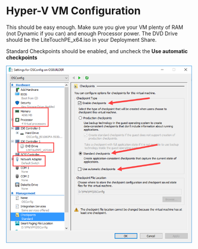 # Hyper-V VM Configuration

This should be easy enough. Make sure you give your VM plenty of RAM \(not Dynamic if you can\) and enough Processor power. The DVD Drive should be the LiteTouchPE\_x64.iso in your Deployment Share.

Standard Checkpoints should be enabled, and uncheck the **Use automatic checkpoints**

![](../../.gitbook/assets/2018-08-07_1-18-49.png)

